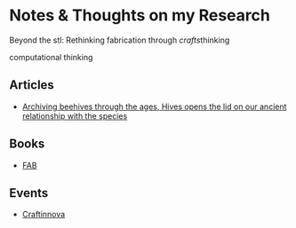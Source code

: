 # Notes & Thoughts on my Research


Beyond the stl:  Rethinking fabrication through *crafts*thinking


computational thinking



## Articles

- [Archiving beehives through the ages, Hives opens the lid on our ancient relationship with the species](./Articles/Hives.md)

## Books

- [FAB](./Books/FAB.md)

## Events

- [Craftinnova](./)